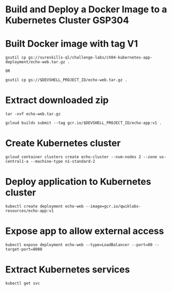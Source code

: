 # Build and Deploy a Docker Image to a Kubernetes Cluster GSP304


# Built Docker image with tag V1

```
gsutil cp gs://sureskills-ql/challenge-labs/ch04-kubernetes-app-deployment/echo-web.tar.gz .

OR

gsutil cp gs://$DEVSHELL_PROJECT_ID/echo-web.tar.gz .
```

# Extract downloaded zip

```
tar -xvf echo-web.tar.gz

gcloud builds submit --tag gcr.io/$DEVSHELL_PROJECT_ID/echo-app:v1 .
```

# Create Kubernetes cluster

```
gcloud container clusters create echo-cluster --num-nodes 2 --zone us-central1-a --machine-type n1-standard-2
```


# Deploy application to Kubernetes cluster

```
kubectl create deployment echo-web --image=gcr.io/qwiklabs-resources/echo-app:v1

```


# Expose app to allow external access

```
kubectl expose deployment echo-web --type=LoadBalancer --port=80 --target-port=8000

```

 

# Extract Kubernetes services

```
kubectl get svc

```

